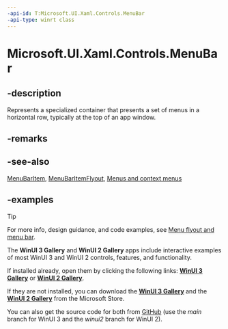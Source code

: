 ```yaml
---
-api-id: T:Microsoft.UI.Xaml.Controls.MenuBar
-api-type: winrt class
---
```

<!-- Class syntax.
public class MenuBar : Control, Control
-->

# Microsoft.UI.Xaml.Controls.MenuBar

## -description

Represents a specialized container that presents a set of menus in a horizontal row, typically at the top of an app window.

## -remarks

## -see-also

[MenuBarItem](menubaritem.md), [MenuBarItemFlyout](menubaritemflyout.md), [Menus and context menus](/windows/apps/design/controls/menus)

## -examples

> [!TIP]
> For more info, design guidance, and code examples, see [Menu flyout and menu bar](/windows/apps/design/controls/menus).
>
> The **WinUI 3 Gallery** and **WinUI 2 Gallery** apps include interactive examples of most WinUI 3 and WinUI 2 controls, features, and functionality.
>
> If installed already, open them by clicking the following links: [**WinUI 3 Gallery**](winui3gallery:/item/MenuBar) or [**WinUI 2 Gallery**](winui2gallery:/item/MenuBar).
>
> If they are not installed, you can download the [**WinUI 3 Gallery**](https://www.microsoft.com/store/productId/9P3JFPWWDZRC) and the [**WinUI 2 Gallery**](https://www.microsoft.com/store/productId/9MSVH128X2ZT) from the Microsoft Store.
>
> You can also get the source code for both from [GitHub](https://github.com/Microsoft/WinUI-Gallery) (use the *main* branch for WinUI 3 and the *winui2* branch for WinUI 2).

